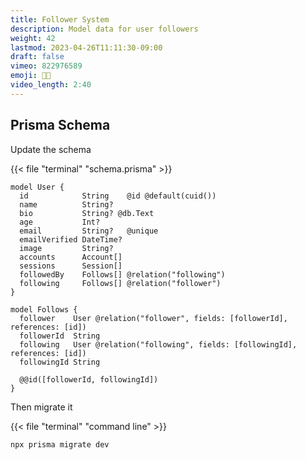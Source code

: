 ```yaml
---
title: Follower System
description: Model data for user followers
weight: 42
lastmod: 2023-04-26T11:11:30-09:00
draft: false
vimeo: 822976589
emoji: 🧑‍🚀
video_length: 2:40
---
```


## Prisma Schema

Update the schema

{{< file "terminal" "schema.prisma" >}}
```prisma
model User {
  id            String    @id @default(cuid())
  name          String?
  bio           String? @db.Text
  age           Int?
  email         String?   @unique
  emailVerified DateTime?
  image         String?
  accounts      Account[]
  sessions      Session[]
  followedBy    Follows[] @relation("following")
  following     Follows[] @relation("follower")
}

model Follows {
  follower    User @relation("follower", fields: [followerId], references: [id])
  followerId  String
  following   User @relation("following", fields: [followingId], references: [id])
  followingId String

  @@id([followerId, followingId])
}
```

Then migrate it 

{{< file "terminal" "command line" >}}
```bash
npx prisma migrate dev
```
